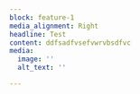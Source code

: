 ```yaml
---
block: feature-1
media_alignment: Right
headline: Test
content: ddfsadfvsefvwrvbsdfvc
media:
  image: ''
  alt_text: ''

---
```

